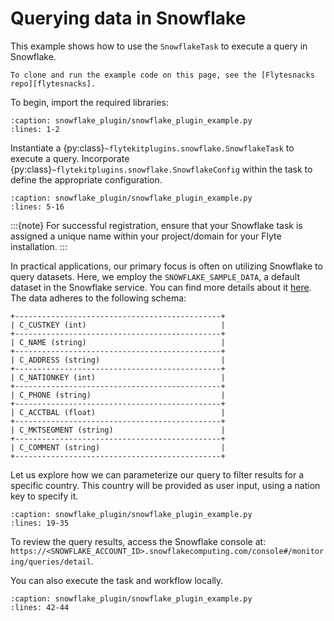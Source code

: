 # Querying data in Snowflake

This example shows how to use the `SnowflakeTask` to execute a query in Snowflake.

```{note}
To clone and run the example code on this page, see the [Flytesnacks repo][flytesnacks].
```

To begin, import the required libraries:

```{rli} https://raw.githubusercontent.com/flyteorg/flytesnacks/master/examples/snowflake_plugin/snowflake_plugin/snowflake_plugin_example.py
:caption: snowflake_plugin/snowflake_plugin_example.py
:lines: 1-2
```

Instantiate a {py:class}`~flytekitplugins.snowflake.SnowflakeTask` to execute a query.
Incorporate {py:class}`~flytekitplugins.snowflake.SnowflakeConfig` within the task to define the appropriate configuration.

```{rli} https://raw.githubusercontent.com/flyteorg/flytesnacks/master/examples/snowflake_plugin/snowflake_plugin/snowflake_plugin_example.py
:caption: snowflake_plugin/snowflake_plugin_example.py
:lines: 5-16
```

:::{note}
For successful registration, ensure that your Snowflake task is assigned a unique
name within your project/domain for your Flyte installation.
:::

In practical applications, our primary focus is often on utilizing Snowflake to query datasets.
Here, we employ the `SNOWFLAKE_SAMPLE_DATA`, a default dataset in the Snowflake service.
You can find more details about it [here](https://docs.snowflake.com/en/user-guide/sample-data.html).
The data adheres to the following schema:

```{eval-rst}
+----------------------------------------------+
| C_CUSTKEY (int)                              |
+----------------------------------------------+
| C_NAME (string)                              |
+----------------------------------------------+
| C_ADDRESS (string)                           |
+----------------------------------------------+
| C_NATIONKEY (int)                            |
+----------------------------------------------+
| C_PHONE (string)                             |
+----------------------------------------------+
| C_ACCTBAL (float)                            |
+----------------------------------------------+
| C_MKTSEGMENT (string)                        |
+----------------------------------------------+
| C_COMMENT (string)                           |
+----------------------------------------------+
```

Let us explore how we can parameterize our query to filter results for a specific country.
This country will be provided as user input, using a nation key to specify it.

```{rli} https://raw.githubusercontent.com/flyteorg/flytesnacks/master/examples/snowflake_plugin/snowflake_plugin/snowflake_plugin_example.py
:caption: snowflake_plugin/snowflake_plugin_example.py
:lines: 19-35
```

To review the query results, access the Snowflake console at:
`https://<SNOWFLAKE_ACCOUNT_ID>.snowflakecomputing.com/console#/monitoring/queries/detail`.

You can also execute the task and workflow locally.

```{rli} https://raw.githubusercontent.com/flyteorg/flytesnacks/master/examples/snowflake_plugin/snowflake_plugin/snowflake_plugin_example.py
:caption: snowflake_plugin/snowflake_plugin_example.py
:lines: 42-44
```

[flytesnacks]: https://github.com/flyteorg/flytesnacks/tree/master/examples/snowflake_plugin
